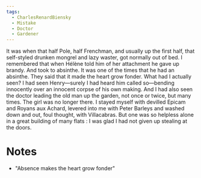 ```yaml
---
tags:
  - CharlesRenardBiensky
  - Mistake
  - Doctor
  - Gardener
---
```

It was when that half Pole, half Frenchman, and usually up the first half, that self-styled drunken mongrel and lazy waster, got normally out of bed. I remembered that when Hélène told him of her attachment he gave up brandy. And took to absinthe. It was one of the times that he had an absinthe. They said that it made the heart grow fonder. What had I actually seen? I had seen Henry—surely I had heard him called so—bending innocently over an innocent corpse of his own making. And I had also seen the doctor leading the old man up the garden, not once or twice, but many times. The girl was no longer there. I stayed myself with devilled Epicam and Royans aux Achard, levered into me with Peter Barleys and washed down and out, foul thought, with Villacabras. But one was so helpless alone in a great building of many flats : I was glad I had not given up stealing at the doors.

# Notes

- "Absence makes the heart grow fonder"
